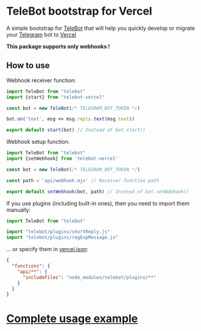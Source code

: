 # TeleBot bootstrap for Vercel

A simple bootstrap for [TeleBot](https://github.com/mullwar/telebot) that will help you quickly develop or migrate
your [Telegram](https://telegram.org) bot
to [Vercel](https://vercel.com)

**This package supports only webhooks !**

## How to use

Webhook receiver function:

```js
import TeleBot from "telebot"
import {start} from "telebot-vercel"

const bot = new TeleBot(/* TELEGRAM_BOT_TOKEN */)

bot.on('text', msg => msg.reply.text(msg.text))

export default start(bot) // Instead of bot.start()
```

Webhook setup function:

```js
import TeleBot from "telebot"
import {setWebhook} from 'telebot-vercel'

const bot = new TeleBot(/* TELEGRAM_BOT_TOKEN */)

const path = 'api/webhook.mjs' // Receiver function path

export default setWebhook(bot, path) // Instead of bot.setWebhook()
```

If you use plugins (including built-in ones), then you need to import them manually:

```js
import TeleBot from "telebot"

import "telebot/plugins/shortReply.js"
import "telebot/plugins/regExpMessage.js"
```

... or specify them in [vercel.json](https://vercel.com/docs/project-configuration#project-configuration/functions):

```json
{
  "functions": {
    "api/**": {
      "includeFiles": "node_modules/telebot/plugins/**"
    }
  }
}
```

# [Complete usage example](https://github.com/PonomareVlad/TeleVercelBot)
